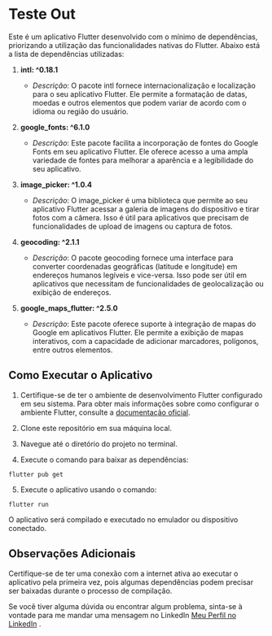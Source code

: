 # Teste Out

Este é um aplicativo Flutter desenvolvido com o mínimo de dependências, priorizando a utilização das funcionalidades nativas do Flutter. Abaixo está a lista de dependências utilizadas:

1. **intl: ^0.18.1**

   - _Descrição_: O pacote intl fornece internacionalização e localização para o seu aplicativo Flutter. Ele permite a formatação de datas, moedas e outros elementos que podem variar de acordo com o idioma ou região do usuário.

2. **google_fonts: ^6.1.0**

   - _Descrição_: Este pacote facilita a incorporação de fontes do Google Fonts em seu aplicativo Flutter. Ele oferece acesso a uma ampla variedade de fontes para melhorar a aparência e a legibilidade do seu aplicativo.

3. **image_picker: ^1.0.4**

   - _Descrição_: O image_picker é uma biblioteca que permite ao seu aplicativo Flutter acessar a galeria de imagens do dispositivo e tirar fotos com a câmera. Isso é útil para aplicativos que precisam de funcionalidades de upload de imagens ou captura de fotos.

4. **geocoding: ^2.1.1**

   - _Descrição_: O pacote geocoding fornece uma interface para converter coordenadas geográficas (latitude e longitude) em endereços humanos legíveis e vice-versa. Isso pode ser útil em aplicativos que necessitam de funcionalidades de geolocalização ou exibição de endereços.

5. **google_maps_flutter: ^2.5.0**
   - _Descrição_: Este pacote oferece suporte à integração de mapas do Google em aplicativos Flutter. Ele permite a exibição de mapas interativos, com a capacidade de adicionar marcadores, polígonos, entre outros elementos.

## Como Executar o Aplicativo

1. Certifique-se de ter o ambiente de desenvolvimento Flutter configurado em seu sistema. Para obter mais informações sobre como configurar o ambiente Flutter, consulte a [documentação oficial](https://flutter.dev/docs/get-started/install).

2. Clone este repositório em sua máquina local.

3. Navegue até o diretório do projeto no terminal.

4. Execute o comando para baixar as dependências:

`flutter pub get`

5. Execute o aplicativo usando o comando:

`flutter run`

O aplicativo será compilado e executado no emulador ou dispositivo conectado.

## Observações Adicionais

Certifique-se de ter uma conexão com a internet ativa ao executar o aplicativo pela primeira vez, pois algumas dependências podem precisar ser baixadas durante o processo de compilação.

Se você tiver alguma dúvida ou encontrar algum problema, sinta-se à vontade para me mandar uma mensagem no LinkedIn [Meu Perfil no LinkedIn](https://www.linkedin.com/in/devmatheushora/)
.
